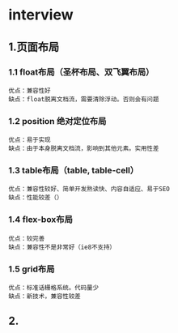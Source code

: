 # interview
## 1.页面布局
  ### 1.1 float布局（圣杯布局、双飞翼布局）
    优点：兼容性好
    缺点：float脱离文档流，需要清除浮动。否则会有问题
  ### 1.2 position 绝对定位布局
    优点：易于实现
    缺点：由于本身脱离文档流，影响到其他元素。实用性差
  ### 1.3 table布局（table, table-cell）
    优点：兼容性较好、简单开发熟读快、内容自适应、易于SEO
    缺点：性能较差（）
  ### 1.4 flex-box布局
    优点：较完善
    缺点：兼容性不是非常好（ie8不支持）
  ### 1.5 grid布局
    优点：标准话栅格系统。代码量少
    缺点：新技术，兼容性较差
## 2.
